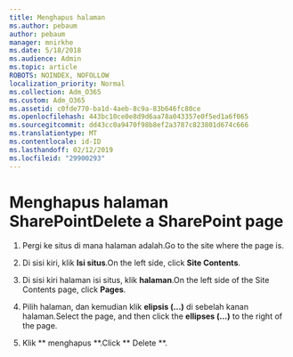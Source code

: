 ```yaml
---
title: Menghapus halaman
ms.author: pebaum
author: pebaum
manager: mnirkhe
ms.date: 5/18/2018
ms.audience: Admin
ms.topic: article
ROBOTS: NOINDEX, NOFOLLOW
localization_priority: Normal
ms.collection: Adm_O365
ms.custom: Adm_O365
ms.assetid: c0fde770-ba1d-4aeb-8c9a-83b646fc80ce
ms.openlocfilehash: 443bc10ce0e8d9d6aa78a043357e0f5ed1a6f065
ms.sourcegitcommit: dd43cc0a9470f98b8ef2a3787c823801d674c666
ms.translationtype: MT
ms.contentlocale: id-ID
ms.lasthandoff: 02/12/2019
ms.locfileid: "29900293"
---
```

# <a name="delete-a-sharepoint-page"></a><span data-ttu-id="161ae-102">Menghapus halaman SharePoint</span><span class="sxs-lookup"><span data-stu-id="161ae-102">Delete a SharePoint page</span></span>

1. <span data-ttu-id="161ae-103">Pergi ke situs di mana halaman adalah.</span><span class="sxs-lookup"><span data-stu-id="161ae-103">Go to the site where the page is.</span></span>
    
2. <span data-ttu-id="161ae-104">Di sisi kiri, klik **Isi situs**.</span><span class="sxs-lookup"><span data-stu-id="161ae-104">On the left side, click **Site Contents**.</span></span> 
    
3. <span data-ttu-id="161ae-105">Di sisi kiri halaman isi situs, klik **halaman**.</span><span class="sxs-lookup"><span data-stu-id="161ae-105">On the left side of the Site Contents page, click **Pages**.</span></span> 
    
4. <span data-ttu-id="161ae-106">Pilih halaman, dan kemudian klik **elipsis (...)** di sebelah kanan halaman.</span><span class="sxs-lookup"><span data-stu-id="161ae-106">Select the page, and then click the **ellipses (...)** to the right of the page.</span></span> 
    
5. <span data-ttu-id="161ae-107">Klik \*\* menghapus \*\*.</span><span class="sxs-lookup"><span data-stu-id="161ae-107">Click \*\* Delete \*\*.</span></span> 
    

